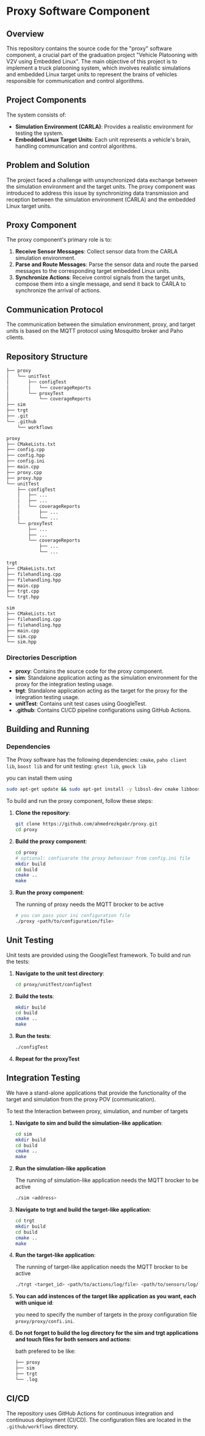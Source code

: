 # Proxy Software Component

## Overview

This repository contains the source code for the "proxy" software component, a crucial part of the graduation project "Vehicle Platooning with V2V using Embedded Linux". The main objective of this project is to implement a truck platooning system, which involves realistic simulations and embedded Linux target units to represent the brains of vehicles responsible for communication and control algorithms.

## Project Components

The system consists of:

- **Simulation Environment (CARLA)**: Provides a realistic environment for testing the system.
- **Embedded Linux Target Units**: Each unit represents a vehicle's brain, handling communication and control algorithms.

## Problem and Solution

The project faced a challenge with unsynchronized data exchange between the simulation environment and the target units. The proxy component was introduced to address this issue by synchronizing data transmission and reception between the simulation environment (CARLA) and the embedded Linux target units.

## Proxy Component

The proxy component's primary role is to:

1. **Receive Sensor Messages**: Collect sensor data from the CARLA simulation environment.
2. **Parse and Route Messages**: Parse the sensor data and route the parsed messages to the corresponding target embedded Linux units.
3. **Synchronize Actions**: Receive control signals from the target units, compose them into a single message, and send it back to CARLA to synchronize the arrival of actions.

## Communication Protocol

The communication between the simulation environment, proxy, and target units is based on the MQTT protocol using Mosquitto broker and Paho clients.

## Repository Structure

``` bash
├── proxy
│   └── unitTest
│       ├── configTest
│       │   └── coverageReports
│       └── proxyTest
│           └── coverageReports
├── sim
├── trgt
├── .git
└── .github
    └── workflows
```

``` bash
proxy
├── CMakeLists.txt
├── config.cpp
├── config.hpp
├── config.ini
├── main.cpp
├── proxy.cpp
├── proxy.hpp
└── unitTest
    ├── configTest
    │   ├── ...
    │   ├── ...
    │   └── coverageReports
    │       ├── ...
    │       └── ...
    └── proxyTest
        ├── ...
        ├── ...
        └── coverageReports
            ├── ...
            └── ...        
```

``` bash
trgt
├── CMakeLists.txt
├── filehandling.cpp
├── filehandling.hpp
├── main.cpp
├── trgt.cpp
└── trgt.hpp

sim
├── CMakeLists.txt
├── filehandling.cpp
├── filehandling.hpp
├── main.cpp
├── sim.cpp
└── sim.hpp
```

### Directories Description

- **proxy**: Contains the source code for the proxy component.
- **sim**: Standalone application acting as the simulation environment for the proxy for the integration testing usage.
- **trgt**: Standalone application acting as the target for the proxy for the integration testing usage.
- **unitTest**: Contains unit test cases using GoogleTest.
- **.github**: Contains CI/CD pipeline configurations using GitHub Actions.

## Building and Running

### Dependencies

The Proxy software has the following dependencies:
`cmake`, `paho client lib`, `boost lib` and for unit testing: `gtest lib`, `gmock lib`

you can install them using

``` bash
sudo apt-get update && sudo apt-get install -y libssl-dev cmake libboost-all-dev libpaho-mqtt* libgtest-dev libgmock-dev
```

To build and run the proxy component, follow these steps:

1. **Clone the repository**:

   ```bash
   git clone https://github.com/ahmedrezkgabr/proxy.git
   cd proxy
   ```

2. **Build the proxy component**:

   ```bash
   cd proxy
   # optional: confiuarate the proxy behaviour from config.ini file
   mkdir build
   cd build
   cmake ..
   make
   ```

3. **Run the proxy component**:

    The running of proxy needs the MQTT brocker to be active

   ```bash
   # you can pass your ini configuration file
   ./proxy <path/to/configuration/file>
   ```

## Unit Testing

Unit tests are provided using the GoogleTest framework. To build and run the tests:

1. **Navigate to the unit test directory**:

   ```bash
   cd proxy/unitTest/configTest
   ```

2. **Build the tests**:

   ```bash
   mkdir build
   cd build
   cmake ..
   make
   ```

3. **Run the tests**:

   ```bash
   ./configTest
   ```

4. **Repeat for the proxyTest**

## Integration Testing

We have a stand-alone applications that provide the functionality of the target and simulation from the proxy POV (communication).

To test the Interaction between proxy, simulation, and number of targets

1. **Navigate to sim and build the simulation-like application**:

    ``` bash
    cd sim
    mkdir build
    cd build
    cmake ..
    make
    ```

2. **Run the simulation-like application**

    The running of simulation-like application needs the MQTT brocker to be active

   ```bash
   ./sim <address>
   ```

3. **Navigate to trgt and build the target-like application**:

    ``` bash
    cd trgt
    mkdir build
    cd build
    cmake ..
    make
    ```

4. **Run the target-like application**:

    The running of target-like application needs the MQTT brocker to be active

   ```bash
   ./trgt <target_id> <path/to/actions/log/file> <path/to/sensors/log/file>
   ```

5. **You can add instences of the target like application as you want, each with unique id**:
    
    you need to specify the number of targets in the proxy configuration file `proxy/proxy/confi.ini`.


6. **Do not forget to build the log directory for the sim and trgt applications and touch files for both sensors and actions**:

    bath prefered to be like:
    ```bash
    ├── proxy
    ├── sim
    ├── trgt
    └── .log
    ```

## CI/CD

The repository uses GitHub Actions for continuous integration and continuous deployment (CI/CD). The configuration files are located in the `.github/workflows` directory.
